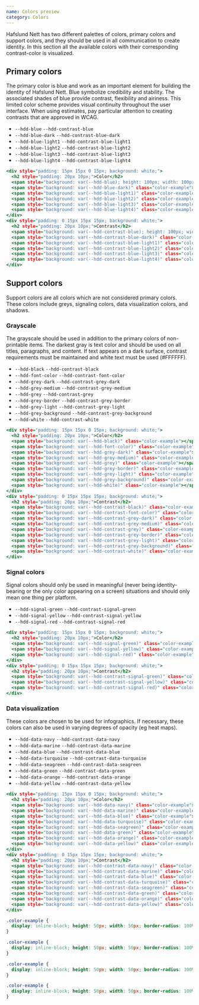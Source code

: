 ```yaml
---
name: Colors preview
category: Colors
---
```


Hafslund Nett has two different palettes of colors, primary colors and support colors, and they should be used in all communication to create identity. In this section all the available colors with their corresponding contrast-color is visualized.

## Primary colors
The primary color is blue and work as an important element for building the identity of Hafslund Nett. Blue symbolize credibility and stability. The associated shades of blue provide contrast, flexibility and airiness. This limited color scheme provides visual continuity throughout the user interface. When using estimates, pay particular attention to creating contrasts that are approved in WCAG. 

- `--hdd-blue` `--hdd-contrast-blue`
- `--hdd-blue-dark` `--hdd-contrast-blue-dark`
- `--hdd-blue-light1` `--hdd-contrast-blue-light1`
- `--hdd-blue-light2` `--hdd-contrast-blue-light2`
- `--hdd-blue-light3` `--hdd-contrast-blue-light3`
- `--hdd-blue-light4` `--hdd-contrast-blue-light4`

```primary-colors.html
<div style="padding: 15px 15px 0 15px; background: white;">
  <h2 style="padding: 20px 10px;">Color</h2>
  <span style="background: var(--hdd-blue); height: 100px; width: 100px;" class="color-example"></span>
  <span style="background: var(--hdd-blue-dark)" class="color-example"></span>
  <span style="background: var(--hdd-blue-light1)" class="color-example"></span>
  <span style="background: var(--hdd-blue-light2)" class="color-example"></span>
  <span style="background: var(--hdd-blue-light3)" class="color-example"></span>
  <span style="background: var(--hdd-blue-light4)" class="color-example"></span>
</div>
<div style="padding: 0 15px 15px 15px; background: white;">
  <h2 style="padding: 20px 10px;">Contrast</h2>
  <span style="background: var(--hdd-contrast-blue); height: 100px; width: 100px;" class="color-example"></span>
  <span style="background: var(--hdd-contrast-blue-dark)" class="color-example"></span>
  <span style="background: var(--hdd-contrast-blue-light1)" class="color-example"></span>
  <span style="background: var(--hdd-contrast-blue-light2)" class="color-example"></span>
  <span style="background: var(--hdd-contrast-blue-light3)" class="color-example"></span>
  <span style="background: var(--hdd-contrast-blue-light4)" class="color-example"></span>
</div>
```

## Support colors
Support colors are all colors which are not considered primary colors. These colors include greys, signaling colors, data visualization colors, and shadows.

### Grayscale
The grayscale should be used in addition to the primary colors of non-printable items. The darkest gray is text color and should be used on all titles, paragraphs, and content. If text appears on a dark surface, contrast requirements must be maintained and white text must be used (#FFFFFF).

- `--hdd-black` `--hdd-contrast-black`
- `--hdd-font-color` `--hdd-contrast-font-color`
- `--hdd-grey-dark` `--hdd-contrast-grey-dark`
- `--hdd-grey-medium` `--hdd-contrast-grey-medium`
- `--hdd-grey` `--hdd-contrast-grey`
- `--hdd-grey-border` `--hdd-contrast-grey-border`
- `--hdd-grey-light` `--hdd-contrast-grey-light` 
- `--hdd-grey-background` `--hdd-contrast-grey-background` 
- `--hdd-white` `--hdd-contrast-white` 

```grey-colors.html
<div style="padding: 15px 15px 0 15px; background: white;">
  <h2 style="padding: 20px 10px;">Color</h2>
  <span style="background: var(--hdd-black)" class="color-example"></span>
  <span style="background: var(--hdd-font-color)" class="color-example"></span>
  <span style="background: var(--hdd-grey-dark)" class="color-example"></span>
  <span style="background: var(--hdd-grey-medium)" class="color-example"></span>
  <span style="background: var(--hdd-grey)" class="color-example"></span>
  <span style="background: var(--hdd-grey-border)" class="color-example"></span>
  <span style="background: var(--hdd-grey-light)" class="color-example"></span>
  <span style="background: var(--hdd-grey-background)" class="color-example"></span>
  <span style="background: var(--hdd-white)" class="color-example"></span>
</div>
<div style="padding: 0 15px 15px 15px; background: white;">
  <h2 style="padding: 20px 10px;">Contrast</h2>
  <span style="background: var(--hdd-contrast-black)" class="color-example"></span>
  <span style="background: var(--hdd-contrast-font-color)" class="color-example"></span>
  <span style="background: var(--hdd-contrast-grey-dark)" class="color-example"></span>
  <span style="background: var(--hdd-contrast-grey-medium)" class="color-example"></span>
  <span style="background: var(--hdd-contrast-grey)" class="color-example"></span>
  <span style="background: var(--hdd-contrast-grey-border)" class="color-example"></span>
  <span style="background: var(--hdd-contrast-grey-light)" class="color-example"></span>
  <span style="background: var(--hdd-contrast-grey-background)" class="color-example"></span>
  <span style="background: var(--hdd-contrast-white)" class="color-example"></span>
</div>
```

### Signal colors
Signal colors should only be used in meaningful (never being identity-bearing or the only color appearing on a screen) situations and should only mean one thing per platform.

- `--hdd-signal-green`    `--hdd-contrast-signal-green`
- `--hdd-signal-yellow`   `--hdd-contrast-signal-yellow`
- `--hdd-signal-red`      `--hdd-contrast-signal-red`

```signal-colors.html
<div style="padding: 15px 15px 0 15px; background: white;">
  <h2 style="padding: 20px 10px;">Color</h2>
  <span style="background: var(--hdd-signal-green)" class="color-example"></span>
  <span style="background: var(--hdd-signal-yellow)" class="color-example"></span>
  <span style="background: var(--hdd-signal-red)" class="color-example"></span>
</div>
<div style="padding: 0 15px 15px 15px; background: white;">
  <h2 style="padding: 20px 10px;">Contrast</h2>
  <span style="background: var(--hdd-contrast-signal-green)" class="color-example"></span>
  <span style="background: var(--hdd-contrast-signal-yellow)" class="color-example"></span>
  <span style="background: var(--hdd-contrast-signal-red)" class="color-example"></span>
</div>
```

### Data visualization
These colors are chosen to be used for infographics. If necessary, these colors can also be used in varying degrees of opacity (eg heat maps).

- `--hdd-data-navy`   `--hdd-contrast-data-navy`
- `--hdd-data-marine`   `--hdd-contrast-data-marine`
- `--hdd-data-blue`   `--hdd-contrast-data-blue`
- `--hdd-data-turquoise`   `--hdd-contrast-data-turquoise`
- `--hdd-data-seagreen`   `--hdd-contrast-data-seagreen`
- `--hdd-data-green`    `--hdd-contrast-data-green`
- `--hdd-data-orange`   `--hdd-contrast-data-orange`
- `--hdd-data-yellow`   `--hdd-contrast-data-yellow`

```data-colors.html
<div style="padding: 15px 15px 0 15px; background: white;">
  <h2 style="padding: 20px 10px;">Color</h2>
  <span style="background: var(--hdd-data-navy)" class="color-example"></span>
  <span style="background: var(--hdd-data-marine)" class="color-example"></span>
  <span style="background: var(--hdd-data-blue)" class="color-example"></span>
  <span style="background: var(--hdd-data-turquoise)" class="color-example"></span>
  <span style="background: var(--hdd-data-seagreen)" class="color-example"></span>
  <span style="background: var(--hdd-data-green)" class="color-example"></span>
  <span style="background: var(--hdd-data-orange)" class="color-example"></span>
  <span style="background: var(--hdd-data-yellow)" class="color-example"></span>
</div>
<div style="padding: 0 15px 15px 15px; background: white;">
  <h2 style="padding: 20px 10px;">Contrast</h2>
  <span style="background: var(--hdd-contrast-data-navy)" class="color-example"></span>
  <span style="background: var(--hdd-contrast-data-marine)" class="color-example"></span>
  <span style="background: var(--hdd-contrast-data-blue)" class="color-example"></span>
  <span style="background: var(--hdd-contrast-data-turquoise)" class="color-example"></span>
  <span style="background: var(--hdd-contrast-data-seagreen)" class="color-example"></span>
  <span style="background: var(--hdd-contrast-data-green)" class="color-example"></span>
  <span style="background: var(--hdd-contrast-data-orange)" class="color-example"></span>
  <span style="background: var(--hdd-contrast-data-yellow)" class="color-example"></span>
</div>
```


```primary-colors.css  hidden
.color-example {
  display: inline-block; height: 50px; width: 50px; border-radius: 100%; margin: 10px; box-shadow: var(--hdd-shadow-strong);
}
```
```grey-colors.css  hidden
.color-example {
  display: inline-block; height: 50px; width: 50px; border-radius: 100%; margin: 10px; box-shadow: var(--hdd-shadow-strong);
}
```
```signal-colors.css  hidden
.color-example {
  display: inline-block; height: 50px; width: 50px; border-radius: 100%; margin: 10px; box-shadow: var(--hdd-shadow-strong);
}
```
```data-colors.css  hidden
.color-example {
  display: inline-block; height: 50px; width: 50px; border-radius: 100%; margin: 10px; box-shadow: var(--hdd-shadow-strong);
}
```


